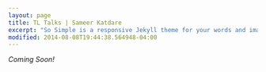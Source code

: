 ```yaml
---
layout: page
title: TL Talks | Sameer Katdare
excerpt: "So Simple is a responsive Jekyll theme for your words and images."
modified: 2014-08-08T19:44:38.564948-04:00
---
```


_Coming Soon!_